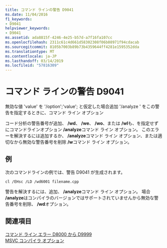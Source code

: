 ```yaml
---
title: コマンド ラインの警告 D9041
ms.date: 11/04/2016
f1_keywords:
- D9041
helpviewer_keywords:
- D9041
ms.assetid: ada8815f-4246-4e25-b57d-a7f16fa107cc
ms.openlocfilehash: 2311c61c4d661d58302308f06b08971f94cdacab
ms.sourcegitcommit: 8105b7003b89b73b4359644ff4281e1595352dda
ms.translationtype: MT
ms.contentlocale: ja-JP
ms.lasthandoff: 03/14/2019
ms.locfileid: "57816309"
---
```

# <a name="command-line-warning-d9041"></a>コマンド ラインの警告 D9041

無効な値 'value' を '/option';'value'; と仮定した場合追加 '/analyze ' をこの警告を指定するときに、コマンド ライン オプション

コード分析の警告番号が追加、 **/wd**、 **/we**、 **/wo**、または **/wl**も、を指定せずにコマンドラインオプション **/analyze**コマンド ライン オプション。 このエラーを解決するには追加するか、 **/analyze**コマンド ライン オプション、または適切なから無効な警告番号を削除 **/w**コマンド ライン オプション。

## <a name="example"></a>例

次のコマンドラインの例では、警告 D9041 が生成されます。

```
cl /EHsc /LD /wd6001 filename.cpp
```

警告を解決するには、追加、 **/analyze**コマンド ライン オプション。 場合 **/analyze**はコンパイラのバージョンではサポートされていませんから無効な警告番号を削除、 **/wd**オプション。

## <a name="see-also"></a>関連項目

[コマンド ライン エラー D8000 から D9999](../../error-messages/tool-errors/command-line-errors-d8000-through-d9999.md)<br/>
[MSVC コンパイラ オプション](../../build/reference/compiler-options.md)